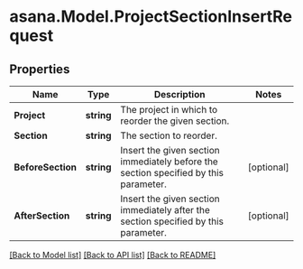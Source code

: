 
# asana.Model.ProjectSectionInsertRequest

## Properties

Name | Type | Description | Notes
------------ | ------------- | ------------- | -------------
**Project** | **string** | The project in which to reorder the given section. | 
**Section** | **string** | The section to reorder. | 
**BeforeSection** | **string** | Insert the given section immediately before the section specified by this parameter. | [optional] 
**AfterSection** | **string** | Insert the given section immediately after the section specified by this parameter. | [optional] 

[[Back to Model list]](../README.md#documentation-for-models)
[[Back to API list]](../README.md#documentation-for-api-endpoints)
[[Back to README]](../README.md)

